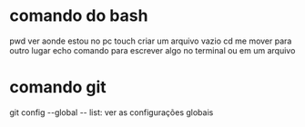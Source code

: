 # comando do bash

pwd ver aonde estou no pc
touch criar um arquivo vazio
cd me mover para outro lugar
echo comando para escrever algo no terminal ou em um arquivo

# comando git
git config --global -- list: ver as configurações globais